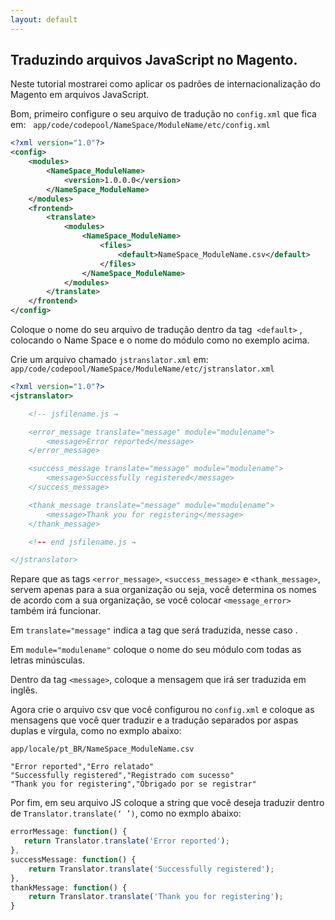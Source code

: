 ```yaml
---
layout: default
---
```


## Traduzindo arquivos JavaScript no Magento.

Neste tutorial mostrarei como aplicar os padrões de internacionalização do Magento em arquivos JavaScript.

Bom, primeiro configure o seu arquivo de tradução no `config.xml` que fica em:  
`app/code/codepool/NameSpace/ModuleName/etc/config.xml`

```xml
<?xml version="1.0"?>
<config>
    <modules>
        <NameSpace_ModuleName>
            <version>1.0.0.0</version>
        </NameSpace_ModuleName>
    </modules>
    <frontend>
        <translate>
            <modules>
                <NameSpace_ModuleName>
                    <files>
                        <default>NameSpace_ModuleName.csv</default>
                    </files>
                </NameSpace_ModuleName>
            </modules>
        </translate>
    </frontend>
</config>
```
Coloque o nome do seu arquivo de tradução dentro da tag  `<default>`  , colocando o Name Space e o nome do módulo como no exemplo acima.


Crie um arquivo chamado `jstranslator.xml` em:
`app/code/codepool/NameSpace/ModuleName/etc/jstranslator.xml`

```xml
<?xml version="1.0"?>
<jstranslator>

    <!-- jsfilename.js →

    <error_message translate="message" module="modulename">
        <message>Error reported</message>
    </error_message>

    <success_message translate="message" module="modulename">
        <message>Successfully registered</message>
    </success_message>

    <thank_message translate="message" module="modulename">
        <message>Thank you for registering</message>
    </thank_message>

    <!-- end jsfilename.js →

</jstranslator>
```
Repare que as tags `<error_message>`, `<success_message>` e `<thank_message>`, servem apenas para a sua organização ou seja, você determina os nomes de acordo com a sua organização, se você colocar `<message_error>` também irá funcionar.

Em `translate="message"` indica a tag que será traduzida, nesse caso <message>.

Em `module="modulename"` coloque o nome do seu módulo com todas as letras minúsculas.

Dentro da tag `<message>`, coloque a mensagem que irá ser traduzida em inglês.


Agora crie o arquivo csv que você configurou no `config.xml` e coloque as mensagens que você quer traduzir e a tradução separados por aspas duplas e vírgula, como no exmplo abaixo:

`app/locale/pt_BR/NameSpace_ModuleName.csv`

```csv
"Error reported","Erro relatado"
"Successfully registered","Registrado com sucesso"
"Thank you for registering","Obrigado por se registrar"
```

Por fim, em seu arquivo JS coloque a string que você deseja traduzir dentro de `Translator.translate(‘ ’)`, como no exmplo abaixo:

```javascript
errorMessage: function() {
   return Translator.translate('Error reported');
},
successMessage: function() {
    return Translator.translate('Successfully registered');
},
thankMessage: function() {
    return Translator.translate('Thank you for registering');
}
```
